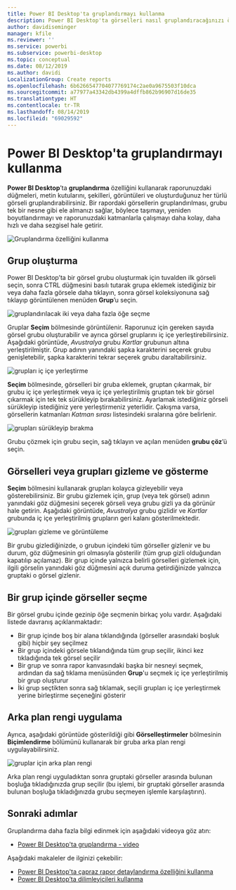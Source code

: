 ```yaml
---
title: Power BI Desktop'ta gruplandırmayı kullanma
description: Power BI Desktop'ta görselleri nasıl gruplandıracağınızı öğrenin
author: davidiseminger
manager: kfile
ms.reviewer: ''
ms.service: powerbi
ms.subservice: powerbi-desktop
ms.topic: conceptual
ms.date: 08/12/2019
ms.author: davidi
LocalizationGroup: Create reports
ms.openlocfilehash: 6b6266547704077769174c2ae0a9675503f10dca
ms.sourcegitcommit: a77977a43342db4399a4dffb862b96907d16de35
ms.translationtype: HT
ms.contentlocale: tr-TR
ms.lasthandoff: 08/14/2019
ms.locfileid: "69029592"
---
```

# <a name="use-grouping-in-power-bi-desktop"></a>Power BI Desktop'ta gruplandırmayı kullanma
**Power BI Desktop**’ta **gruplandırma** özelliğini kullanarak raporunuzdaki düğmeleri, metin kutularını, şekilleri, görüntüleri ve oluşturduğunuz her türlü görseli gruplandırabilirsiniz. Bir rapordaki görsellerin gruplandırılması, grubu tek bir nesne gibi ele almanızı sağlar, böylece taşımayı, yeniden boyutlandırmayı ve raporunuzdaki katmanlarla çalışmayı daha kolay, daha hızlı ve daha sezgisel hale getirir.

![Gruplandırma özelliğini kullanma](media/desktop-grouping-visuals/grouping-visuals-01.png)


## <a name="creating-groups"></a>Grup oluşturma

Power BI Desktop’ta bir görsel grubu oluşturmak için tuvalden ilk görseli seçin, sonra CTRL düğmesini basılı tutarak grupa eklemek istediğiniz bir veya daha fazla görsele daha tıklayın, sonra görsel koleksiyonuna sağ tıklayıp görüntülenen menüden **Grup**’u seçin.

![gruplandırılacak iki veya daha fazla öğe seçme](media/desktop-grouping-visuals/grouping-visuals-02.png)

Gruplar **Seçim** bölmesinde görüntülenir. Raporunuz için gereken sayıda görsel grubu oluşturabilir ve ayrıca görsel gruplarını iç içe yerleştirebilirsiniz. Aşağıdaki görüntüde, *Avustralya* grubu *Kartlar* grubunun altına yerleştirilmiştir. Grup adının yanındaki şapka karakterini seçerek grubu genişletebilir, şapka karakterini tekrar seçerek grubu daraltabilirsiniz. 

![grupları iç içe yerleştirme](media/desktop-grouping-visuals/grouping-visuals-03.png)

**Seçim** bölmesinde, görselleri bir gruba eklemek, gruptan çıkarmak, bir grubu iç içe yerleştirmek veya iç içe yerleştirilmiş gruptan tek bir görsel çıkarmak için tek tek sürükleyip bırakabilirsiniz. Ayarlamak istediğiniz görseli sürükleyip istediğiniz yere yerleştirmeniz yeterlidir. Çakışma varsa, görsellerin katmanları *Katman sırası* listesindeki sıralarına göre belirlenir.

![grupları sürükleyip bırakma](media/desktop-grouping-visuals/grouping-visuals-04.png)

Grubu çözmek için grubu seçin, sağ tıklayın ve açılan menüden **grubu çöz**’ü seçin.

## <a name="hide-and-show-visuals-or-groups"></a>Görselleri veya grupları gizleme ve gösterme

**Seçim** bölmesini kullanarak grupları kolayca gizleyebilir veya gösterebilirsiniz. Bir grubu gizlemek için, grup (veya tek görsel) adının yanındaki göz düğmesini seçerek görseli veya grubu gizli ya da görünür hale getirin. Aşağıdaki görüntüde, *Avustralya* grubu gizlidir ve *Kartlar* grubunda iç içe yerleştirilmiş grupların geri kalanı gösterilmektedir.


![grupları gizleme ve görüntüleme](media/desktop-grouping-visuals/grouping-visuals-05.png)

Bir grubu gizlediğinizde, o grubun içindeki tüm görseller gizlenir ve bu durum, göz düğmesinin gri olmasıyla gösterilir (tüm grup gizli olduğundan kapatılıp açılamaz). Bir grup içinde yalnızca belirli görselleri gizlemek için, ilgili görselin yanındaki göz düğmesini açık duruma getirdiğinizde yalnızca gruptaki o görsel gizlenir.

## <a name="selecting-visuals-within-a-group"></a>Bir grup içinde görseller seçme

Bir görsel grubu içinde gezinip öğe seçmenin birkaç yolu vardır. Aşağıdaki listede davranış açıklanmaktadır:

* Bir grup içinde boş bir alana tıklandığında (görseller arasındaki boşluk gibi) hiçbir şey seçilmez
* Bir grup içindeki görsele tıklandığında tüm grup seçilir, ikinci kez tıkladığında tek görsel seçilir
* Bir grup ve sonra rapor kanvasındaki başka bir nesneyi seçmek, ardından da sağ tıklama menüsünden **Grup**'u seçmek iç içe yerleştirilmiş bir grup oluşturur
* İki grup seçtikten sonra sağ tıklamak, seçili grupları iç içe yerleştirmek yerine birleştirme seçeneğini gösterir

## <a name="apply-background-color"></a>Arka plan rengi uygulama

Ayrıca, aşağıdaki görüntüde gösterildiği gibi **Görselleştirmeler** bölmesinin **Biçimlendirme** bölümünü kullanarak bir gruba arka plan rengi uygulayabilirsiniz. 

![gruplar için arka plan rengi](media/desktop-grouping-visuals/grouping-visuals-06.png)

Arka plan rengi uyguladıktan sonra gruptaki görseller arasında bulunan boşluğa tıkladığınızda grup seçilir (bu işlemi, bir gruptaki görseller arasında bulunan boşluğa tıkladığınızda grubu seçmeyen işlemle karşılaştırın). 


## <a name="next-steps"></a>Sonraki adımlar
Gruplandırma daha fazla bilgi edinmek için aşağıdaki videoya göz atın:

* [Power BI Desktop'ta gruplandırma - video](https://youtu.be/sf4n7VXoQHY?t=10)

Aşağıdaki makaleler de ilginizi çekebilir:

* [Power BI Desktop'ta çapraz rapor detaylandırma özelliğini kullanma](desktop-cross-report-drill-through.md)
* [Power BI Desktop’ta dilimleyicileri kullanma](visuals/power-bi-visualization-slicers.md)

